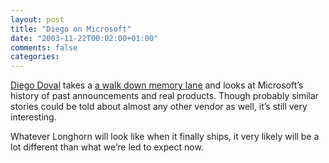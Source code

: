 ```yaml
---
layout: post
title: "Diego on Microsoft"
date: "2003-11-22T00:02:00+01:00"
comments: false
categories: 
---
```


<p><a href="http://www.dynamicobjects.com/d2r/">Diego Doval</a> takes a <a href="http://www.dynamicobjects.com/d2r/archives/002430.html">a walk down memory lane</a> and looks at Microsoft&#8217;s history of past announcements and real products. Though probably similar stories could be told about almost any other vendor as well, it&#8217;s still very interesting. </p>

<p>Whatever Longhorn will look like when it finally ships, it very likely will be a lot different than what we&#8217;re led to expect now.</p>


